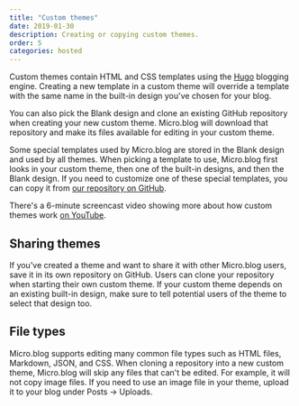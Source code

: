```yaml
---
title: "Custom themes"
date: 2019-01-30
description: Creating or copying custom themes.
order: 5
categories: hosted
---
```


Custom themes contain HTML and CSS templates using the [Hugo](https://gohugo.io/) blogging engine. Creating a new template in a custom theme will override a template with the same name in the built-in design you've chosen for your blog.

You can also pick the Blank design and clone an existing GitHub repository when creating your new custom theme. Micro.blog will download that repository and make its files available for editing in your custom theme.

Some special templates used by Micro.blog are stored in the Blank design and used by all themes. When picking a template to use, Micro.blog first looks in your custom theme, then one of the built-in designs, and then the Blank design. If you need to customize one of these special templates, you can copy it from [our repository on GitHub](https://github.com/microdotblog/theme-blank).

There's a 6-minute screencast video showing more about how custom themes work [on YouTube](https://www.youtube.com/watch?v=MLUWnrMKVdg).

## Sharing themes

If you've created a theme and want to share it with other Micro.blog users, save it in its own repository on GitHub. Users can clone your repository when starting their own custom theme. If your custom theme depends on an existing built-in design, make sure to tell potential users of the theme to select that design too.

## File types

Micro.blog supports editing many common file types such as HTML files, Markdown, JSON, and CSS. When cloning a repository into a new custom theme, Micro.blog will skip any files that can't be edited. For example, it will not copy image files. If you need to use an image file in your theme, upload it to your blog under Posts → Uploads.
